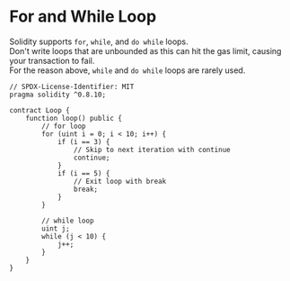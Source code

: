 # For and While Loop  
Solidity supports `for`, `while`, and `do while` loops.  
Don't write loops that are unbounded as this can hit the gas limit, causing your transaction to fail.  
For the reason above, `while` and `do while` loops are rarely used.  
```
// SPDX-License-Identifier: MIT
pragma solidity ^0.8.10;

contract Loop {
	function loop() public {
		// for loop
		for (uint i = 0; i < 10; i++) {
			if (i == 3) {
				// Skip to next iteration with continue
				continue;
			}
			if (i == 5) {
				// Exit loop with break
				break;
			}
		}

		// while loop
		uint j;
		while (j < 10) {
			j++;
		}
	}
}
```
